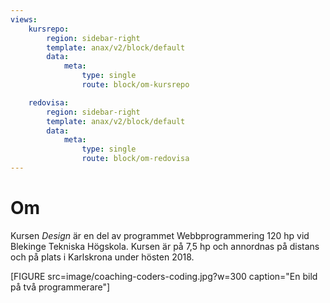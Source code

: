 ```yaml
---
views:
    kursrepo:
        region: sidebar-right
        template: anax/v2/block/default
        data:
            meta: 
                type: single
                route: block/om-kursrepo

    redovisa:
        region: sidebar-right
        template: anax/v2/block/default
        data:
            meta: 
                type: single
                route: block/om-redovisa
---
```

Om
=========================

Kursen _Design_ är en del av programmet Webbprogrammering 120 hp vid Blekinge Tekniska Högskola. Kursen är på 7,5 hp och annordnas på distans och på plats i Karlskrona under hösten 2018.

[FIGURE src=image/coaching-coders-coding.jpg?w=300 caption="En bild på två programmerare"]
